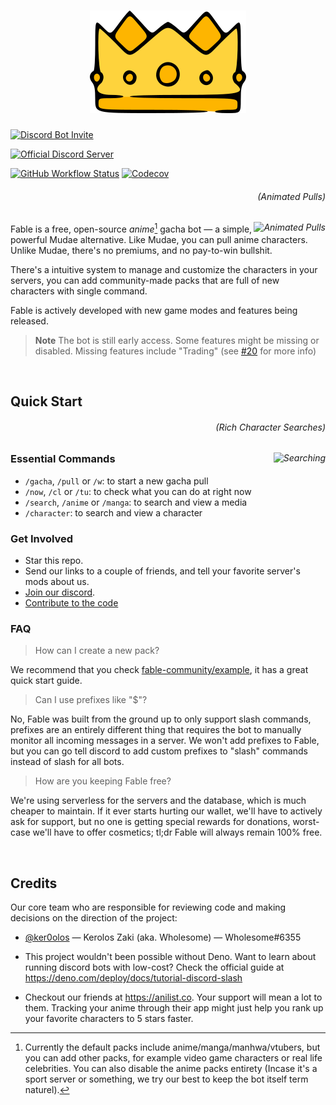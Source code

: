 <h1 align="center">
  <img src="./assets/splash.png" alt="Fable Logo">
</h1>

<!-- User badges  -->

[![Discord Bot Invite](https://img.shields.io/badge/Add%20Fable%20to%20Your%20Server-blue?style=for-the-badge&logo=discord&logoColor=white)](https://discord.com/api/oauth2/authorize?client_id=1041970851559522304&scope=applications.commands)

[![Official Discord Server](https://img.shields.io/discord/992416714497212518?label=Official%20Discord%20Server&style=for-the-badge)][discord]

<!-- Development badges -->

[![GitHub Workflow Status](https://img.shields.io/github/actions/workflow/status/ker0olos/fable/deno.yml?branch=main&style=for-the-badge&label=tests)](https://github.com/ker0olos/fable/actions/workflows/deno.yml)
[![Codecov](https://img.shields.io/codecov/c/gh/ker0olos/fable/main?style=for-the-badge&token=3C7ZTHzGqC)](https://codecov.io/github/ker0olos/fable)

<i>
  <h6 align="right">(Animated Pulls)</h6>
  <img align="right" src="https://user-images.githubusercontent.com/52022280/215555794-c8e52906-99a5-485c-9cdd-8961e168f587.gif" alt="Animated Pulls">
</i>

Fable is a free, open-source _anime_[^1] gacha bot — a simple, powerful Mudae
alternative. Like Mudae, you can pull anime characters. Unlike Mudae, there's no
premiums, and no pay-to-win bullshit.

There's a intuitive system to manage and customize the characters in your
servers, you can add community-made packs that are full of new characters with
single command.

Fable is actively developed with new game modes and features being released.

<!-- You can also overwrite the builtin characters with your own images, aliases, and
descriptions, and fully personalize your characters, that's when you pill them,
of course. -->

[^1]: Currently the default packs include anime/manga/manhwa/vtubers, but you
can add other packs, for example video game characters or real life celebrities.
You can also disable the anime packs entirety (Incase it's a sport server or
something, we try our best to keep the bot itself term naturel).

> **Note** The bot is still early access. Some features might be missing or
> disabled. Missing features include "Trading" (see
> [#20](https://github.com/ker0olos/fable/issues/20) for more info)

<br clear="right"/>

## Quick Start

<i>
  <h6 align="right">(Rich Character Searches)</h6>
  <img align="right" src="https://user-images.githubusercontent.com/52022280/216527501-8985899c-d9f3-481a-821b-068a2f4a8ad3.jpg" alt="Searching">
</i>

### Essential Commands

- `/gacha`, `/pull` or `/w`: to start a new gacha pull
- `/now`, `/cl` or `/tu`: to check what you can do at right now
- `/search`, `/anime` or `/manga`: to search and view a media
- `/character`: to search and view a character

### Get Involved

- Star this repo.
- Send our links to a couple of friends, and tell your favorite server's mods
  about us.
- [Join our discord][discord].
- [Contribute to the code][contributing]

### FAQ

<!-- TODO -->
<!-- > How can I add a new pack to my server? -->

<!-- TODO -->
<!-- > How to disable/remove a pack from my server? -->

> How can I create a new pack?

We recommend that you check
[fable-community/example](https://github.com/fable-community/example), it has a
great quick start guide.

> Can I use prefixes like "$"?

No, Fable was built from the ground up to only support slash commands, prefixes
are an entirely different thing that requires the bot to manually monitor all
incoming messages in a server. We won't add prefixes to Fable, but you can go
tell discord to add custom prefixes to "slash" commands instead of slash for all
bots.

> How are you keeping Fable free?

We're using serverless for the servers and the database, which is much cheaper
to maintain. If it ever starts hurting our wallet, we'll have to actively ask
for support, but no one is getting special rewards for donations, worst-case
we'll have to offer cosmetics; tl;dr Fable will always remain 100% free.

<br clear="right"/>

## Credits

Our core team who are responsible for reviewing code and making decisions on the
direction of the project:

- [@ker0olos](https://github.com/ker0olos) — Kerolos Zaki (aka. Wholesome) —
  Wholesome#6355

- This project wouldn't been possible without Deno. Want to learn about running
  discord bots with low-cost? Check the official guide at
  <https://deno.com/deploy/docs/tutorial-discord-slash>

- Checkout our friends at <https://anilist.co>. Your support will mean a lot to
  them. Tracking your anime through their app might just help you rank up your
  favorite characters to 5 stars faster.

[discord]: https://discord.gg/ceKyEfhyPQ
[contributing]: https://github.com/ker0olos/fable/wiki/Contributing
